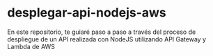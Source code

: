 # desplegar-api-nodejs-aws
En este repositorio, te guiaré paso a paso a través del proceso de despliegue de un API realizada con NodeJS utilizando API Gateway y Lambda de AWS 

